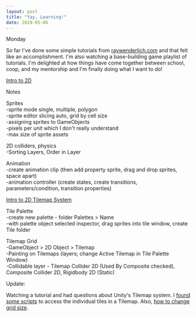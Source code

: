 ```yaml
---
layout: post
title: "Yay, Learning!"
date: 2019-05-06
---
```

Monday

So far I've done some simple tutorials from [raywenderlich.com](https://raywenderlich.com)
and that felt like an accomplishment. I'm also watching a base-building game playlist of 
tutorials. I'm delighted at how things have come together between school, coop, and my
mentorship and I'm finally doing what I want to do!

[Intro to 2D](https://www.raywenderlich.com/707-introduction-to-unity-2d)

Notes

Sprites  
-sprite mode single, multiple, polygon  
-sprite editor slicing auto, grid by cell size  
-assigning sprites to GameObjects  
-pixels per unit which I don't really understand  
-max size of sprite assets

2D colliders, physics  
-Sorting Layers, Order in Layer

Animation  
-create animation clip (then add property sprite, drag and drop sprites, space apart)  
-animation controller (create states, create transitions, parameters/condition, transition properties)  

[Intro to 2D Tilemap System](https://www.raywenderlich.com/23-introduction-to-the-new-unity-2d-tilemap-system)

Tile Palette  
-create new palette - folder Palettes > Name  
-with palette object selected inspector, drag sprites into tile window, create Tile folder  

Tilemap Grid  
-GameObject > 2D Object > Tilemap  
-Painting on Tilemaps (layers; change Active Tilemap in Tile Palette Window)  
-Collidable layer - Tilemap Collider 2D (Used By Composite checked), Composite Collider 2D, Rigidbody 2D (Static)

Update:

Watching a tutorial and had questions about Unity's Tilemap system. I 
[found some scripts](https://gamedev.stackexchange.com/questions/150917/how-to-get-all-tiles-from-a-tilemap) 
to access the individual tiles in a Tilemap. Also,
[how to change grid size](https://answers.unity.com/questions/1460391/tilemap-resizing-tiles.html).